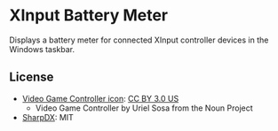 ﻿# XInput Battery Meter

Displays a battery meter for connected XInput controller devices in the Windows taskbar.

## License

- [Video Game Controller icon](https://thenounproject.com/term/video-game-controller/8357/): [CC BY 3.0 US](https://creativecommons.org/licenses/by/3.0/us/)
  - Video Game Controller by Uriel Sosa from the Noun Project
- [SharpDX](http://sharpdx.org/License.txt): MIT
